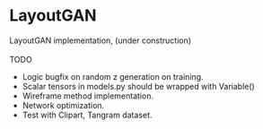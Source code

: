 # LayoutGAN
LayoutGAN implementation, (under construction)
<br><br>
TODO <br>
- Logic bugfix on random z generation on training. <br>
- Scalar tensors in models.py should be wrapped with Variable() <br>
- Wireframe method implementation. <br>
- Network optimization. <br>
- Test with Clipart, Tangram dataset.<br>
